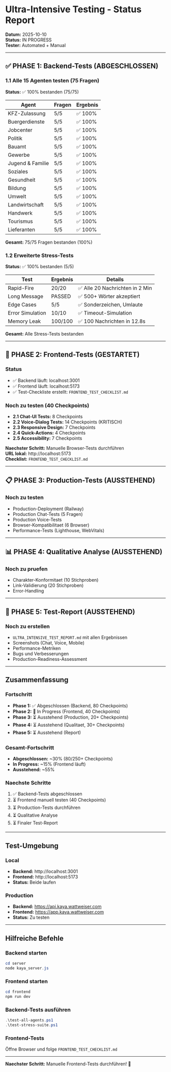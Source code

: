 # Ultra-Intensive Testing - Status Report

**Datum:** 2025-10-10  
**Status:** IN PROGRESS  
**Tester:** Automated + Manual

---

## ✅ PHASE 1: Backend-Tests (ABGESCHLOSSEN)

### 1.1 Alle 15 Agenten testen (75 Fragen)
**Status:** ✅ 100% bestanden (75/75)

| Agent | Fragen | Ergebnis |
|-------|--------|----------|
| KFZ-Zulassung | 5/5 | ✅ 100% |
| Buergerdienste | 5/5 | ✅ 100% |
| Jobcenter | 5/5 | ✅ 100% |
| Politik | 5/5 | ✅ 100% |
| Bauamt | 5/5 | ✅ 100% |
| Gewerbe | 5/5 | ✅ 100% |
| Jugend & Familie | 5/5 | ✅ 100% |
| Soziales | 5/5 | ✅ 100% |
| Gesundheit | 5/5 | ✅ 100% |
| Bildung | 5/5 | ✅ 100% |
| Umwelt | 5/5 | ✅ 100% |
| Landwirtschaft | 5/5 | ✅ 100% |
| Handwerk | 5/5 | ✅ 100% |
| Tourismus | 5/5 | ✅ 100% |
| Lieferanten | 5/5 | ✅ 100% |

**Gesamt:** 75/75 Fragen bestanden (100%)

### 1.2 Erweiterte Stress-Tests
**Status:** ✅ 100% bestanden (5/5)

| Test | Ergebnis | Details |
|------|----------|---------|
| Rapid-Fire | 20/20 | ✅ Alle 20 Nachrichten in 2 Min |
| Long Message | PASSED | ✅ 500+ Wörter akzeptiert |
| Edge Cases | 5/5 | ✅ Sonderzeichen, Umlaute |
| Error Simulation | 10/10 | ✅ Timeout-Simulation |
| Memory Leak | 100/100 | ✅ 100 Nachrichten in 12.8s |

**Gesamt:** Alle Stress-Tests bestanden

---

## 🚀 PHASE 2: Frontend-Tests (GESTARTET)

### Status
- ✅ Backend läuft: localhost:3001
- ✅ Frontend läuft: localhost:5173
- ✅ Test-Checkliste erstellt: `FRONTEND_TEST_CHECKLIST.md`

### Noch zu testen (40 Checkpoints)
- **2.1 Chat-UI Tests:** 8 Checkpoints
- **2.2 Voice-Dialog Tests:** 14 Checkpoints (KRITISCH)
- **2.3 Responsive Design:** 7 Checkpoints
- **2.4 Quick-Actions:** 4 Checkpoints
- **2.5 Accessibility:** 7 Checkpoints

**Naechster Schritt:** Manuelle Browser-Tests durchführen  
**URL lokal:** http://localhost:5173  
**Checklist:** `FRONTEND_TEST_CHECKLIST.md`

---

## 📋 PHASE 3: Production-Tests (AUSSTEHEND)

### Noch zu testen
- Production-Deployment (Railway)
- Production Chat-Tests (5 Fragen)
- Production Voice-Tests
- Browser-Kompatibilitaet (6 Browser)
- Performance-Tests (Lighthouse, WebVitals)

---

## 📊 PHASE 4: Qualitative Analyse (AUSSTEHEND)

### Noch zu pruefen
- Charakter-Konformitaet (10 Stichproben)
- Link-Validierung (20 Stichproben)
- Error-Handling

---

## 📝 PHASE 5: Test-Report (AUSSTEHEND)

### Noch zu erstellen
- `ULTRA_INTENSIVE_TEST_REPORT.md` mit allen Ergebnissen
- Screenshots (Chat, Voice, Mobile)
- Performance-Metriken
- Bugs und Verbesserungen
- Production-Readiness-Assessment

---

## Zusammenfassung

### Fortschritt
- **Phase 1:** ✅ Abgeschlossen (Backend, 80 Checkpoints)
- **Phase 2:** 🚀 In Progress (Frontend, 40 Checkpoints)
- **Phase 3:** ⏳ Ausstehend (Production, 20+ Checkpoints)
- **Phase 4:** ⏳ Ausstehend (Qualitaet, 30+ Checkpoints)
- **Phase 5:** ⏳ Ausstehend (Report)

### Gesamt-Fortschritt
- **Abgeschlossen:** ~30% (80/250+ Checkpoints)
- **In Progress:** ~15% (Frontend läuft)
- **Ausstehend:** ~55%

### Naechste Schritte
1. ✅ Backend-Tests abgeschlossen
2. ⏳ Frontend manuell testen (40 Checkpoints)
3. ⏳ Production-Tests durchführen
4. ⏳ Qualitative Analyse
5. ⏳ Finaler Test-Report

---

## Test-Umgebung

### Local
- **Backend:** http://localhost:3001
- **Frontend:** http://localhost:5173
- **Status:** Beide laufen

### Production
- **Backend:** https://api.kaya.wattweiser.com
- **Frontend:** https://app.kaya.wattweiser.com
- **Status:** Zu testen

---

## Hilfreiche Befehle

### Backend starten
```powershell
cd server
node kaya_server.js
```

### Frontend starten
```powershell
cd frontend
npm run dev
```

### Backend-Tests ausführen
```powershell
.\test-all-agents.ps1
.\test-stress-suite.ps1
```

### Frontend-Tests
Öffne Browser und folge `FRONTEND_TEST_CHECKLIST.md`

---

**Naechster Schritt:** Manuelle Frontend-Tests durchführen! 🎯
